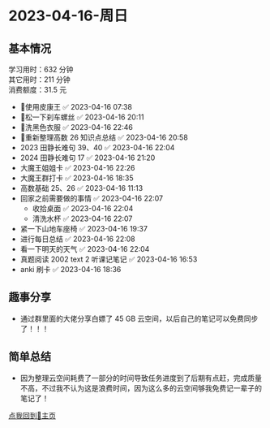 # 2023-04-16-周日

## 基本情况

学习用时：632 分钟  
其它用时：211 分钟  
消费额度：31.5 元

-   📌使用皮康王 ✅ 2023-04-16 07:38
-   📌松一下刹车螺丝 ✅ 2023-04-16 20:11
-   📌洗黑色衣服 ✅ 2023-04-16 22:46
-   📌重新整理高数 26 知识点总结 ✅ 2023-04-16 20:58
-   2023 田静长难句 39、40 ✅ 2023-04-16 22:04
-   2024 田静长难句 17 ✅ 2023-04-16 21:20
-   大魔王姐姐卡 ✅ 2023-04-16 22:26
-   大魔王群打卡 ✅ 2023-04-16 18:35
-   高数基础 25、26 ✅ 2023-04-16 11:13
-   回家之前需要做的事情 ✅ 2023-04-16 22:07
    -   收拾桌面 ✅ 2023-04-16 22:04
    -   清洗水杯 ✅ 2023-04-16 22:07
-   紧一下山地车座椅 ✅ 2023-04-16 19:37
-   进行每日总结 ✅ 2023-04-16 22:08
-   看一下明天的天气 ✅ 2023-04-16 22:04
-   真题阅读 2002 text 2 听课记笔记 ✅ 2023-04-16 16:53
-   anki 刷卡 ✅ 2023-04-16 18:36

## 趣事分享

- 通过群里面的大佬分享白嫖了 45 GB 云空间，以后自己的笔记可以免费同步了！！！

## 简单总结

- 因为整理云空间耗费了一部分的时间导致任务进度到了后期有点赶，完成质量不高，不过我不认为这是浪费时间，因为这么多的云空间够我免费记一辈子的笔记了！

[点我回到🏡主页](https://nn66kk.github.io/Mon-Blog/)